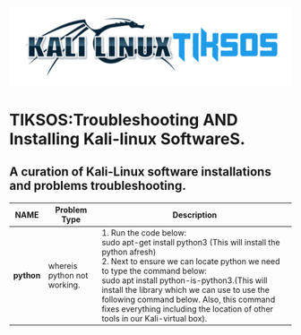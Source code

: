 <img src="https://github.com/fixitgearware/tiksos/blob/main/fixitgearwaretiksosbg.png">
<h1>TIKSOS:Troubleshooting AND Installing Kali-linux SoftwareS.</h1>
<h2>A curation of Kali-Linux software installations and problems troubleshooting.</h2>


|         NAME      |          Problem Type            |                           Description                                     |
|-------------------|----------------------------------|---------------------------------------------------------------------------|
|  <strong>python</strong>  |     whereis python not working.  | 1. Run the code below: <br>sudo apt-get install python3 (This will install the python afresh)<br> 2. Next to ensure we can locate python we need to type the command below:<br> sudo apt install python-is-python3.(This will install the library which we can use to use the following command below. Also, this command fixes everything including the location of other tools in our Kali-virtual box).<br>|
               


